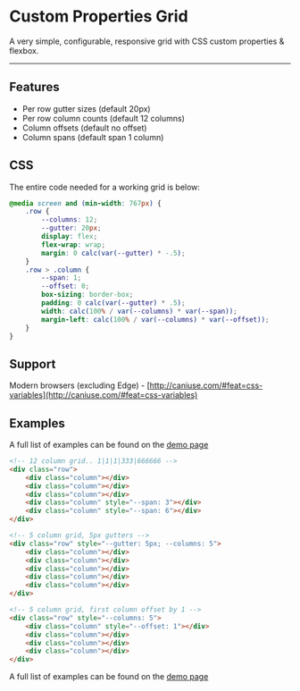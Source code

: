 # Custom Properties Grid

A very simple, configurable, responsive grid with CSS custom properties & flexbox.

* * *

## Features

* Per row gutter sizes (default 20px)
* Per row column counts (default 12 columns)
* Column offsets (default no offset)
* Column spans (default span 1 column)

## CSS

The entire code needed for a working grid is below:

```css
@media screen and (min-width: 767px) {
    .row {
        --columns: 12;
        --gutter: 20px;
        display: flex;
        flex-wrap: wrap;
        margin: 0 calc(var(--gutter) * -.5);
    }
    .row > .column {
        --span: 1;
        --offset: 0;
        box-sizing: border-box;
        padding: 0 calc(var(--gutter) * .5);
        width: calc(100% / var(--columns) * var(--span));
        margin-left: calc(100% / var(--columns) * var(--offset));
    }
}
```

## Support

Modern browsers (excluding Edge) - [http://caniuse.com/#feat=css-variables](http://caniuse.com/#feat=css-variables)

## Examples

A full list of examples can be found on the [demo page](https://htmlpreview.github.io/?https://github.com/chrisgeary92/css-custom-properties-grid/blob/master/demo.html)

```html
<!-- 12 column grid.. 1|1|1|333|666666 -->
<div class="row">
    <div class="column"></div>
    <div class="column"></div>
    <div class="column"></div>
    <div class="column" style="--span: 3"></div>
    <div class="column" style="--span: 6"></div>
</div>
```

```html
<!-- 5 column grid, 5px gutters -->
<div class="row" style="--gutter: 5px; --columns: 5">
    <div class="column"></div>
    <div class="column"></div>
    <div class="column"></div>
    <div class="column"></div>
    <div class="column"></div>
</div>
```

```html
<!-- 5 column grid, first column offset by 1 -->
<div class="row" style="--columns: 5">
    <div class="column" style="--offset: 1"></div>
    <div class="column"></div>
    <div class="column"></div>
    <div class="column"></div>
</div>
```

A full list of examples can be found on the [demo page](https://htmlpreview.github.io/?https://github.com/chrisgeary92/css-custom-properties-grid/blob/master/demo.html)
